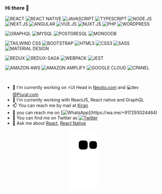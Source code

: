 ### Hi there 👋

![REACT](https://img.shields.io/badge/React-61DAFB.svg?style=for-the-badge&logo=React&logoColor=black)
![REACT NATIVE](https://img.shields.io/badge/-ReactNative-black?style=for-the-badge&logo=react)
![JAVASCRIPT](https://img.shields.io/badge/JavaScript-F7DF1E.svg?style=for-the-badge&logo=JavaScript&logoColor=black)
![TYPESCRIPT](https://img.shields.io/badge/TypeScript-3178C6.svg?style=for-the-badge&logo=TypeScript&logoColor=white)
![NODE.JS](https://img.shields.io/badge/Node.js-339933.svg?style=for-the-badge&logo=nodedotjs&logoColor=white)
![NEXT.JS](https://img.shields.io/badge/Next.js-000000.svg?style=for-the-badge&logo=nextdotjs&logoColor=white)
![ANGULAR](https://img.shields.io/badge/Angular-DD0031.svg?style=for-the-badge&logo=Angular&logoColor=white)
![VUE.JS](https://img.shields.io/badge/Vue.js-4FC08D.svg?style=for-the-badge&logo=vuedotjs&logoColor=white)
![NUXT.JS](https://img.shields.io/badge/Nuxt.js-00DC82.svg?style=for-the-badge&logo=nuxtdotjs&logoColor=white)
![PHP](https://img.shields.io/badge/PHP-777BB4.svg?style=for-the-badge&logo=PHP&logoColor=white)
![WORDPRESS](https://img.shields.io/badge/WordPress-21759B.svg?style=for-the-badge&logo=WordPress&logoColor=white)

![GRAPHQL](https://img.shields.io/badge/GraphQL-E10098.svg?style=for-the-badge&logo=GraphQL&logoColor=white)
![MYSQL](https://img.shields.io/badge/MySQL-4479A1.svg?style=for-the-badge&logo=MySQL&logoColor=white)
![POSTGRESQL](https://img.shields.io/badge/PostgreSQL-4169E1.svg?style=for-the-badge&logo=PostgreSQL&logoColor=white)
![MONGODB](https://img.shields.io/badge/MongoDB-47A248.svg?style=for-the-badge&logo=MongoDB&logoColor=white)

![TAILWIND CSS](https://img.shields.io/badge/Tailwind%20CSS-06B6D4.svg?style=for-the-badge&logo=Tailwind-CSS&logoColor=white)
![BOOTSTRAP](https://img.shields.io/badge/Bootstrap-7952B3.svg?style=for-the-badge&logo=Bootstrap&logoColor=white)
![HTML5](https://img.shields.io/badge/HTML5-E34F26.svg?style=for-the-badge&logo=HTML5&logoColor=white)
![CSS3](https://img.shields.io/badge/CSS3-1572B6.svg?style=for-the-badge&logo=CSS3&logoColor=white)
![SASS](https://img.shields.io/badge/Sass-CC6699.svg?style=for-the-badge&logo=Sass&logoColor=white)
![MATERIAL DESIGN](https://img.shields.io/badge/Material%20Design-757575.svg?style=for-the-badge&logo=Material-Design&logoColor=white)

![REDUX](https://img.shields.io/badge/Redux-764ABC.svg?style=for-the-badge&logo=Redux&logoColor=white)
![REDUX-SAGA](https://img.shields.io/badge/ReduxSaga-999999.svg?style=for-the-badge&logo=Redux-Saga&logoColor=white)
![WEBPACK](https://img.shields.io/badge/Webpack-8DD6F9.svg?style=for-the-badge&logo=Webpack&logoColor=black)
![JEST](https://img.shields.io/badge/Jest-C21325.svg?style=for-the-badge&logo=Jest&logoColor=white)

![AMAZON AWS](https://img.shields.io/badge/Amazon%20AWS-232F3E.svg?style=for-the-badge&logo=Amazon-AWS&logoColor=white)
![AMAZON AMPLIFY](https://img.shields.io/badge/AWS%20Amplify-FF9900.svg?style=for-the-badge&logo=AWS-Amplify&logoColor=white)
![GOOGLE CLOUD](https://img.shields.io/badge/Google%20Cloud-4285F4.svg?style=for-the-badge&logo=Google-Cloud&logoColor=white)
![CPANEL](https://img.shields.io/badge/cPanel-FF6C2C.svg?style=for-the-badge&logo=cPanel&logoColor=white)

<br/>

- 🔭 I'm currently working on ⚡UI Head in [Neoito.com](https://www.neoito.com/) and 💻dev [@Plural.com](https://plural.com/)
- 🌱 I'm currently working with ReactJS, React native and GraphQL
- 📫 You can reach me by mail at [Kiran](mailto:kiran.rr91@gmail.com?subject=[GitHub])
- 💬 you can reach me on [![WhatsApp]([https://img.shields.io/badge/WhatsApp-25D366.svg](https://img.shields.io/badge/WhatsApp-25D366.svg?style=for-the-badge&logo=WhatsApp&logoColor=white))](https://wa.me/+917293024464)
- 🐤 You can find me on Twitter as [![Twitter](https://img.shields.io/twitter/url/https/twitter.com/Kiran_raj_r.svg?style=social&label=Follow%20Kiran)](https://twitter.com/Kiran_raj_r)
- 💬 Ask me about [React](https://reactjs.org/), [React Native](https://reactnative.dev/)

<div align="center" text-align="center" border-width="1px">
  <img align="center" src="https://github.com/art-santos/art-santos/blob/output/github-contribution-grid-snake.svg" alt="Github Snake Animation">
</div>
